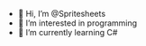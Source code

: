 - 👋 Hi, I’m @Spritesheets
- 👀 I’m interested in programming
- 🌱 I’m currently learning C#

<!---
Spritesheets/Spritesheets is a ✨ special ✨ repository because its `README.md` (this file) appears on your GitHub profile.
You can click the Preview link to take a look at your changes.
--->
